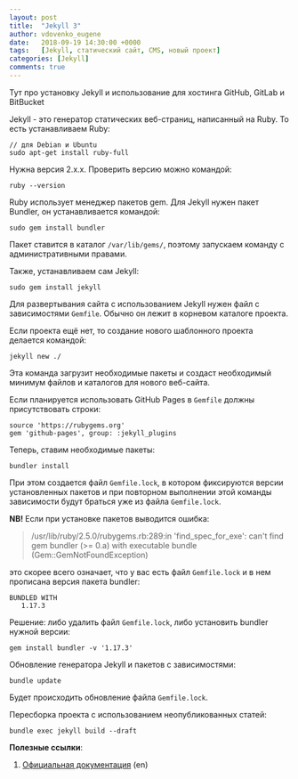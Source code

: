 ```yaml
---
layout: post
title:  "Jekyll 3"
author: vdovenko_eugene
date:   2018-09-19 14:30:00 +0000
tags:   [Jekyll, статический сайт, CMS, новый проект]
categories: [Jekyll]
comments: true
---
```


Тут про установку Jekyll и использование для хостинга GitHub, GitLab и BitBucket

Jekyll - это генератор статических веб-страниц, написанный на Ruby. То есть устанавливаем Ruby:

```
// для Debian и Ubuntu
sudo apt-get install ruby-full
```

Нужна версия 2.х.х. Проверить версию можно командой:

```
ruby --version
```

Ruby использует менеджер пакетов gem. Для Jekyll нужен пакет Bundler, он устанавливается командой:

```
sudo gem install bundler
```

Пакет ставится в каталог `/var/lib/gems/`, поэтому запускаем команду с административными правами.

Также, устанавливаем сам Jekyll:
```
sudo gem install jekyll
```

Для развертывания сайта с использованием Jekyll нужен файл с зависимостями `Gemfile`. Обычно он лежит в 
корневом каталоге проекта.

Если проекта ещё нет, то создание нового шаблонного проекта делается командой:
```
jekyll new ./
```

Эта команда загрузит необходимые пакеты и создаст необходимый минимум файлов и каталогов для нового веб-сайта.

Если планируется использовать GitHub Pages в `Gemfile` должны присутствовать строки:
```
source 'https://rubygems.org'
gem 'github-pages', group: :jekyll_plugins
``` 

Теперь, ставим необходимые пакеты:
```
bundler install
```

При этом создается файл `Gemfile.lock`, в котором фиксируются версии установленных пакетов и при повторном выполнении
этой команды зависимости будут браться уже из файла `Gemfile.lock`.  

__NB!__ Если при установке пакетов выводится ошибка:
> /usr/lib/ruby/2.5.0/rubygems.rb:289:in 'find_spec_for_exe': can't find gem bundler (>= 0.a) with executable bundle (Gem::GemNotFoundException)

это скорее всего означает, что у вас есть файл `Gemfile.lock` и в нем прописана версия пакета bundler:
```
BUNDLED WITH
   1.17.3
```

Решение: либо удалить файл `Gemfile.lock`, либо установить bundler нужной версии:
```
gem install bundler -v '1.17.3'
``` 

Обновление генератора Jekyll и пакетов с зависимостями:
```
bundle update
```

Будет происходить обновление файла `Gemfile.lock`.

Пересборка проекта с использованием неопубликованных статей:

```
bundle exec jekyll build --draft
```

__Полезные ссылки__:
1. [Официальная документация](https://jekyllrb.com/docs/) (en)

